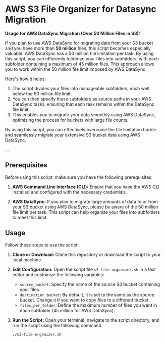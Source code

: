 # AWS S3 File Organizer for Datasync Migration

**Usage for AWS DataSync Migration (Over 50 Million Files in S3):**

If you plan to use AWS DataSync for migrating data from your S3 bucket and you have more than **50 million** files, this script becomes especially valuable. AWS DataSync has a 50 million file limitation per task. By using this script, you can efficiently folderize your files into subfolders, with each subfolder containing a maximum of 45 million files. This approach allows you to work within the 50 million file limit imposed by AWS DataSync.

Here's how it helps:

1. The script divides your files into manageable subfolders, each well below the 50 million file limit.
2. You can then specify these subfolders as source paths in your AWS DataSync tasks, ensuring that each task remains within the DataSync file limit.
3. This enables you to migrate your data smoothly using AWS DataSync, optimizing the process for buckets with large file counts.

By using this script, you can effectively overcome the file limitation hurdle and seamlessly migrate your extensive S3 bucket data using AWS DataSync.

...

## Prerequisites

Before using this script, make sure you have the following prerequisites:

1. **AWS Command Line Interface (CLI):** Ensure that you have the AWS CLI installed and configured with the necessary credentials.

2. **AWS DataSync:** If you plan to migrate large amounts of data to or from your S3 bucket using AWS DataSync, please be aware of the 50 million file limit per task. This script can help organize your files into subfolders to meet this limit.

## Usage

Follow these steps to use the script:

1. **Clone or Download:** Clone this repository or download the script to your local machine.

2. **Edit Configuration:** Open the script file `s3-file-organizer.sh` in a text editor and customize the following variables:
   
   - `source_bucket`: Specify the name of the source S3 bucket containing your files.
   - `destination_bucket`: By default, it is set to the same as the source bucket. Change it if you want to copy files to a different bucket.
   - `files_per_folder`: Define the maximum number of files you want in each subfolder (45 million for AWS DataSync).

3. **Run the Script:** Open your terminal, navigate to the script directory, and run the script using the following command:
   
   ```bash
   ./s3-file-organizer.sh
